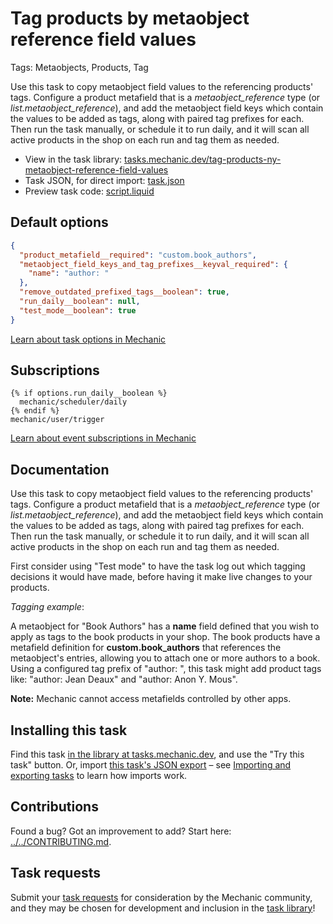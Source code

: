 # Tag products by metaobject reference field values

Tags: Metaobjects, Products, Tag

Use this task to copy metaobject field values to the referencing products' tags. Configure a product metafield that is a *metaobject_reference* type (or *list.metaobject_reference*), and add the metaobject field keys which contain the values to be added as tags, along with paired tag prefixes for each. Then run the task manually, or schedule it to run daily, and it will scan all active products in the shop on each run and tag them as needed.

* View in the task library: [tasks.mechanic.dev/tag-products-ny-metaobject-reference-field-values](https://tasks.mechanic.dev/tag-products-ny-metaobject-reference-field-values)
* Task JSON, for direct import: [task.json](../../tasks/tag-products-ny-metaobject-reference-field-values.json)
* Preview task code: [script.liquid](./script.liquid)

## Default options

```json
{
  "product_metafield__required": "custom.book_authors",
  "metaobject_field_keys_and_tag_prefixes__keyval_required": {
    "name": "author: "
  },
  "remove_outdated_prefixed_tags__boolean": true,
  "run_daily__boolean": null,
  "test_mode__boolean": true
}
```

[Learn about task options in Mechanic](https://learn.mechanic.dev/core/tasks/options)

## Subscriptions

```liquid
{% if options.run_daily__boolean %}
  mechanic/scheduler/daily
{% endif %}
mechanic/user/trigger
```

[Learn about event subscriptions in Mechanic](https://learn.mechanic.dev/core/tasks/subscriptions)

## Documentation

Use this task to copy metaobject field values to the referencing products' tags. Configure a product metafield that is a *metaobject_reference* type (or *list.metaobject_reference*), and add the metaobject field keys which contain the values to be added as tags, along with paired tag prefixes for each. Then run the task manually, or schedule it to run daily, and it will scan all active products in the shop on each run and tag them as needed.

First consider using "Test mode" to have the task log out which tagging decisions it would have made, before having it make live changes to your products.

*Tagging example*:

A metaobject for "Book Authors" has a **name** field defined that you wish to apply as tags to the book products in your shop. The book products have a metafield definition for **custom.book_authors** that references the metaobject's entries, allowing you to attach one or more authors to a book. Using a configured tag prefix of "author: ", this task might add product tags like: "author: Jean Deaux" and "author: Anon Y. Mous".

**Note:** Mechanic cannot access metafields controlled by other apps.

## Installing this task

Find this task [in the library at tasks.mechanic.dev](https://tasks.mechanic.dev/tag-products-ny-metaobject-reference-field-values), and use the "Try this task" button. Or, import [this task's JSON export](../../tasks/tag-products-ny-metaobject-reference-field-values.json) – see [Importing and exporting tasks](https://learn.mechanic.dev/core/tasks/import-and-export) to learn how imports work.

## Contributions

Found a bug? Got an improvement to add? Start here: [../../CONTRIBUTING.md](../../CONTRIBUTING.md).

## Task requests

Submit your [task requests](https://mechanic.canny.io/task-requests) for consideration by the Mechanic community, and they may be chosen for development and inclusion in the [task library](https://tasks.mechanic.dev/)!

